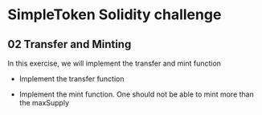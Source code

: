 # SimpleToken Solidity challenge

## 02 Transfer and Minting

In this exercise, we will implement the transfer and mint function

- Implement the transfer function

- Implement the mint function. One should not be able to mint more than the maxSupply